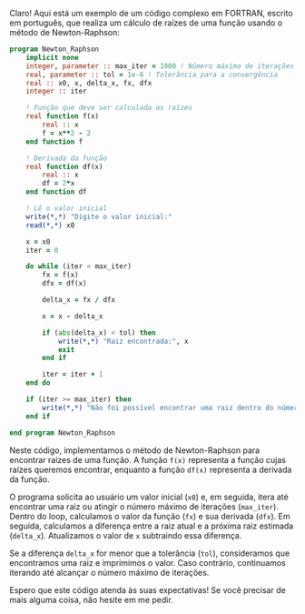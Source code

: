 Claro! Aqui está um exemplo de um código complexo em FORTRAN, escrito em português, que realiza um cálculo de raízes de uma função usando o método de Newton-Raphson:

```fortran
program Newton_Raphson
    implicit none
    integer, parameter :: max_iter = 1000 ! Número máximo de iterações
    real, parameter :: tol = 1e-6 ! Tolerância para a convergência
    real :: x0, x, delta_x, fx, dfx
    integer :: iter

    ! Função que deve ser calculada as raízes
    real function f(x)
        real :: x
        f = x**2 - 2
    end function f

    ! Derivada da função
    real function df(x)
        real :: x
        df = 2*x
    end function df

    ! Lê o valor inicial
    write(*,*) "Digite o valor inicial:"
    read(*,*) x0

    x = x0
    iter = 0

    do while (iter < max_iter)
        fx = f(x)
        dfx = df(x)

        delta_x = fx / dfx

        x = x - delta_x

        if (abs(delta_x) < tol) then
            write(*,*) "Raiz encontrada:", x
            exit
        end if

        iter = iter + 1
    end do

    if (iter >= max_iter) then
        write(*,*) "Não foi possível encontrar uma raiz dentro do número máximo de iterações."
    end if

end program Newton_Raphson
```

Neste código, implementamos o método de Newton-Raphson para encontrar raízes de uma função. A função `f(x)` representa a função cujas raízes queremos encontrar, enquanto a função `df(x)` representa a derivada da função. 

O programa solicita ao usuário um valor inicial (`x0`) e, em seguida, itera até encontrar uma raiz ou atingir o número máximo de iterações (`max_iter`). Dentro do loop, calculamos o valor da função (`fx`) e sua derivada (`dfx`). Em seguida, calculamos a diferença entre a raiz atual e a próxima raiz estimada (`delta_x`). Atualizamos o valor de `x` subtraindo essa diferença.

Se a diferença `delta_x` for menor que a tolerância (`tol`), consideramos que encontramos uma raiz e imprimimos o valor. Caso contrário, continuamos iterando até alcançar o número máximo de iterações.

Espero que este código atenda às suas expectativas! Se você precisar de mais alguma coisa, não hesite em me pedir.